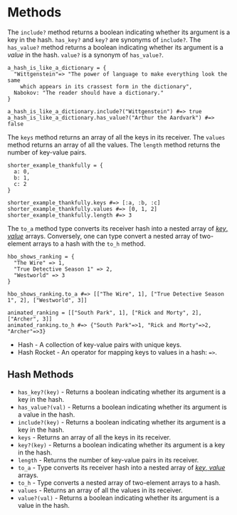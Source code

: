# Methods

The `include?` method returns a boolean indicating whether its argument is a key in the hash. `has_key?` and `key?` are synonyms of `include?`. The `has_value?` method returns a boolean indicating whether its argument is a _value_ in the hash. `value?` is a synonym of `has_value?`.

    a_hash_is_like_a_dictionary = {
      "Wittgenstein"=> "The power of language to make everything look the same
        which appears in its crassest form in the dictionary",
      Nabokov: "The reader should have a dictionary."
    }

    a_hash_is_like_a_dictionary.include?("Wittgenstein") #=> true
    a_hash_is_like_a_dictionary.has_value?("Arthur the Aardvark") #=> false

The `keys` method returns an array of all the keys in its receiver. The `values` method returns an array of all the values. The `length` method returns the number of key-value pairs.

    shorter_example_thankfully = {
      a: 0,
      b: 1,
      c: 2
    }

    shorter_example_thankfully.keys #=> [:a, :b, :c]
    shorter_example_thankfully.values #=> [0, 1, 2]
    shorter_example_thankfully.length #=> 3

The `to_a` method type converts its receiver hash into a nested array of <a href="" target="_blank">_key_, _value_</a> arrays. Conversely, one can type convert a nested array of two-element arrays to a hash with the `to_h` method.

    hbo_shows_ranking = {
      "The Wire" => 1,
      "True Detective Season 1" => 2,
      "Westworld" => 3
    }

    hbo_shows_ranking.to_a #=> [["The Wire", 1], ["True Detective Season 1", 2], ["Westworld", 3]]

    animated_ranking = [["South Park", 1], ["Rick and Morty", 2], ["Archer", 3]]
    animated_ranking.to_h #=> {"South Park"=>1, "Rick and Morty"=>2, "Archer"=>3}


    
*   Hash - A collection of key-value pairs with unique keys.
*   Hash Rocket - An operator for mapping keys to values in a hash: `=>`.

## Hash Methods

*   `has_key?(key)` - Returns a boolean indicating whether its argument is a key in the hash.
*   `has_value?(val)` - Returns a boolean indicating whether its argument is a value in the hash.
*   `include?(key)` - Returns a boolean indicating whether its argument is a key in the hash.
*   `keys` - Returns an array of all the keys in its receiver.
*   `key?(key)` - Returns a boolean indicating whether its argument is a key in the hash.
*   `length` - Returns the number of key-value pairs in its receiver.
*   `to_a` - Type converts its receiver hash into a nested array of <a href="" target="_blank">_key_, _value_</a> arrays.
*   `to_h` - Type converts a nested array of two-element arrays to a hash.
*   `values` - Returns an array of all the values in its receiver.
*   `value?(val)` - Returns a boolean indicating whether its argument is a value in the hash.
